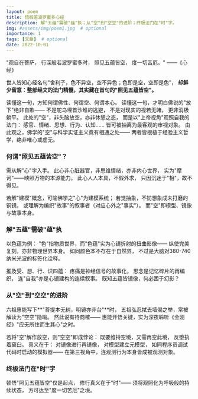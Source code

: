```yaml
---
layout: poem
title: 悟般若波罗蜜多心经
description: 解"五蕴"需破"蕴"执；从"空"到"空空"的进阶；终极法门在"时"字。
img: #assets/img/poem1.jpg  # optional
importance: 1
tags: [文章]  # optional
date: 2022-10-01
--- 
```


"观自在菩萨，
行深般若波罗蜜多时，
照见五蕴皆空，
度一切苦厄。"
——《心经》

世人皆知心经名句"舍利子，色不异空，空不异色；色即是空，空即是色"，
**却鲜少留意：整部经文的法门精髓，其实藏在首句的"照见五蕴皆空"。**

读懂这一句，方知何谓佛性、何谓空、何谓本心。
读懂这一句，才明白佛说的"放下"绝非自欺——
不是鸵鸟埋首沙堆的逃避，
不是对现实的视若无睹，
更非消极躺平。
此处的"空"，非头脑放空，亦非休憩之态，
而是以"上帝视角"观照自我的法门：
感官、情绪、思想、行为、认知......
皆可被抽离为最客观的审视对象。
由此观之，佛学的"空"与科学实证主义竟有相通之处——
两者皆根植于经验主义哲学，绝非唯心或虚无。

### 何谓"照见五蕴皆空"？

需从解"心"字入手。
此心非心脏器官，非思维情绪，亦非内心世界，
实为"摩诃"——映照万物的本源能力。
此心人人本具，不假外求，
只因沉迷于"相"，故不得见。

若解"建模"概念，可喻佛学之"心"为建模系统；
若觉抽象，不妨想象成未打磨的铜镜，
或理解为编织"故事"的叙事者（对应心外之"事实"）。
而"空"即模型、镜像与故事本身。

### 解"五蕴"需破"蕴"执

以色蕴为例：
"色"指物质世界，而"色蕴"实为心镜折射的扭曲影像——
纵使完美复刻，亦非物理世界本身。
如同颜色本不存在于自然界，
不过是大脑对380-740纳米光波的标签化诠释。

推及受、想、行、识四蕴：
疼痛是神经信号的故事化，
思念是记忆碎片的再编织，
连"自我"亦是心镜建构的连续叙事。
既知五蕴皆镜像，何必困于幻影？

### 从"空"到"空空"的进阶

六祖惠能写下**"菩提本无树，明镜亦非台"**时，
五祖弘忍拭去墙偈之举，常被解读为"空空"隐喻。
然此说有待商榷——
惠能开悟关键，实为深夜聆听《金刚经》"应无所住而生其心"之时。

若将"空"解作放空，则"空空"即成悖论：
既要维持空境，又需再空此境，
反堕执着窠臼。
真义在于：
对镜像进行再镜像，
对模型建立元模型，
如同程序员调试代码时启动的模拟器——
在第三视角中，连观测行为本身皆成被观测对象。

### 终极法门在"时"字

顿悟"照见五蕴皆空"仅是起点，
修行真义在于"时"——
须将观照化为呼吸般的持续状态，
方可达至"度一切苦厄"之境。